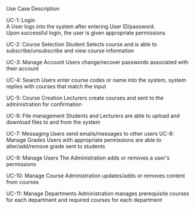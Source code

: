  
Use Case            Description


UC-1:  Login                             
A User logs into the system after entering User ID/password.       
Upon successful  login, the user is given appropriate permissions

UC-2: Course Selection
Student Selects course and is able to subscribe/unsubscribe and view course information

UC-3: Manage Account
 Users change/recover passwords associated with their account 
 
UC-4: Search
Users enter course codes or name into the system, system replies with courses that match the input

UC-5: Course Creation
Lecturers create courses and sent to the administration for confirmation

UC-6: File management
Students and Lecturers are able to upload and download files to and from the system

UC-7: Messaging
Users send emails/messages to other users
UC-8: Manage Grades
Users with appropriate permissions are able to alter/add/remove grade sent to students

UC-9: Manage Users
The Administration adds or removes a user's permissions

UC-10: Manage Course 
Administration updates/adds or removes content from courses

UC-11: Manage Departments
Administration manages prerequisite courses for each department and required courses for each department
